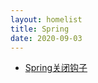 ```yaml
---
layout: homelist
title: Spring
date: 2020-09-03
---
```


* [Spring关闭钩子](/dict/opensource/spring/spring/spring-shutdown-hooks.html?%E5%BC%80%E6%BA%90%E6%A1%86%E6%9E%B6%2CSpring%2CSpring)
